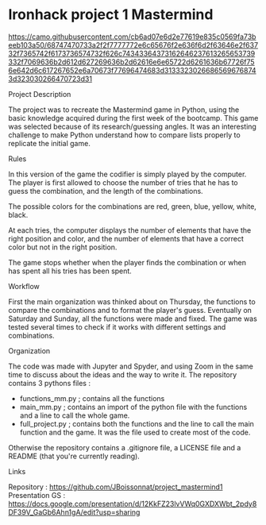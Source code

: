 # Ironhack project 1 Mastermind

https://camo.githubusercontent.com/cb6ad07e6d2e77619e835c0569fa73beeb103a50/68747470733a2f2f7777772e6c65676f2e636f6d2f63646e2f63732f7365742f6173736574732f626c74343364373162646237613265653739332f7069636b2d612d627269636b2d62616e6e65722d6261636b67726f756e642d6c617267652e6a70673f77696474683d31333230266865696768743d323030266470723d31

Project Description

The project was to recreate the Mastermind game in Python, using the basic knowledge
acquired during the first week of the bootcamp. This game was selected because of its
research/guessing angles. It was an interesting challenge to make Python understand how
to compare lists properly to replicate the initial game.

Rules

In this version of the game the codifier is simply played by the computer. The player is 
first allowed to choose the number of tries that he has to guess the combination, and 
the length of the combinations.

The possible colors for the combinations are red, green, blue, yellow, white, black.

At each tries, the computer displays the number of elements that have the right position
and color, and the number of elements that have a correct color but not in the right
position.

The game stops whether when the player finds the combination or when has spent all his
tries has been spent.

Workflow

First the main organization was thinked about on Thursday, the functions to compare the
combinations and to format the player's guess. Eventually on Saturday and Sunday, all
the functions were made and fixed. The game was tested several times to check if it
works with different settings and combinations.

Organization

The code was made with Jupyter and Spyder, and using Zoom in the same time to discuss
about the ideas and the way to write it. The repository contains 3 pythons files :
- functions_mm.py ; contains all the functions
- main_mm.py ; contains an import of the python file with the functions and a line to 
call the whole game.
- full_project.py ; contains both the functions and the line to call the main function
and the game. It was the file used to create most of the code.

Otherwise the repository contains a .gitignore file, a LICENSE file and a README (that
you're currently reading).

Links

Repository : https://github.com/JBoissonnat/project_mastermind1
Presentation GS : https://docs.google.com/presentation/d/12KkFZ23lvVWq0GXDXWbt_2pdy8DF39V_GaGb6Ahn1gA/edit?usp=sharing

